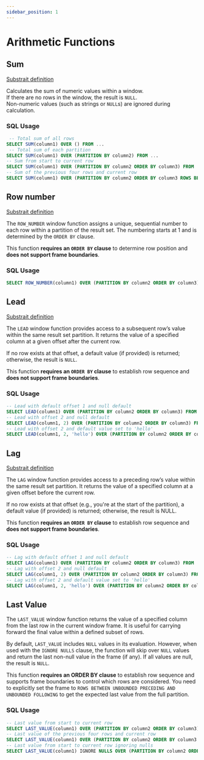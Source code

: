 ```yaml
---
sidebar_position: 1
---
```


# Arithmetic Functions

## Sum

[Substrait definition](https://substrait.io/extensions/functions_arithmetic/#sum)

Calculates the sum of numeric values within a window.  
If there are no rows in the window, the result is `NULL`.  
Non-numeric values (such as strings or `NULL`s) are ignored during calculation.

### SQL Usage

```sql
 -- Total sum of all rows
SELECT SUM(column1) OVER () FROM ...
 -- Total sum of each partition
SELECT SUM(column1) OVER (PARTITION BY column2) FROM ...
-- Sum from start to current row
SELECT SUM(column1) OVER (PARTITION BY column2 ORDER BY column3) FROM ...
-- Sum of the previous four rows and current row
SELECT SUM(column1) OVER (PARTITION BY column2 ORDER BY column3 ROWS BETWEEN 4 PRECEDING AND CURRENT ROW) FROM ...
```

## Row number

[Substrait definition](https://substrait.io/extensions/functions_arithmetic/#row_number)

The `ROW_NUMBER` window function assigns a unique, sequential number to each row within a partition of the result set. The numbering starts at 1 and is determined by the `ORDER BY` clause.

This function **requires an `ORDER BY` clause** to determine row position and **does not support frame boundaries**.    

### SQL Usage

```sql
SELECT ROW_NUMBER(column1) OVER (PARTITION BY column2 ORDER BY column3) FROM ...
```

## Lead

[Substrait definition](https://substrait.io/extensions/functions_arithmetic/#lead)

The `LEAD` window function provides access to a subsequent row’s value within the same result set partition. It returns the value of a specified column at a given offset after the current row.

If no row exists at that offset, a default value (if provided) is returned; otherwise, the result is `NULL`.

This function **requires an `ORDER BY` clause** to establish row sequence and **does not support frame boundaries**.

### SQL Usage

```sql
-- Lead with default offset 1 and null default
SELECT LEAD(column1) OVER (PARTITION BY column2 ORDER BY column3) FROM ...
-- Lead with offset 2 and null default
SELECT LEAD(column1, 2) OVER (PARTITION BY column2 ORDER BY column3) FROM ...
-- Lead with offset 2 and default value set to 'hello'
SELECT LEAD(column1, 2, 'hello') OVER (PARTITION BY column2 ORDER BY column3) FROM ...
```

## Lag

[Substrait definition](https://substrait.io/extensions/functions_arithmetic/#lag)

The `LAG` window function provides access to a preceding row’s value within the same result set partition. It returns the value of a specified column at a given offset before the current row.

If no row exists at that offset (e.g., you're at the start of the partition), a default value (if provided) is returned; otherwise, the result is NULL.

This function **requires an `ORDER BY` clause** to establish row sequence and **does not support frame boundaries**.

### SQL Usage

```sql
-- Lag with default offset 1 and null default
SELECT LAG(column1) OVER (PARTITION BY column2 ORDER BY column3) FROM ...
-- Lag with offset 2 and null default
SELECT LAG(column1, 2) OVER (PARTITION BY column2 ORDER BY column3) FROM ...
-- Lag with offset 2 and default value set to 'hello'
SELECT LAG(column1, 2, 'hello') OVER (PARTITION BY column2 ORDER BY column3) FROM ...
```

## Last Value

The `LAST_VALUE` window function returns the value of a specified column from the last row in the current window frame. It is useful for carrying forward the final value within a defined subset of rows.

By default, `LAST_VALUE` includes `NULL` values in its evaluation. However, when used with the `IGNORE NULLS` clause, the function will skip over `NULL` values and return the last non-null value in the frame (if any). If all values are null, the result is `NULL`.

This function **requires an ORDER BY clause** to establish row sequence and supports frame boundaries to control which rows are considered. You need to explicitly set the frame to `ROWS BETWEEN UNBOUNDED PRECEDING AND UNBOUNDED FOLLOWING` to get the expected last value from the full partition.

### SQL Usage

```sql
-- Last value from start to current row
SELECT LAST_VALUE(column1) OVER (PARTITION BY column2 ORDER BY column3) FROM ...
-- Last value of the previous four rows and current row
SELECT LAST_VALUE(column1) OVER (PARTITION BY column2 ORDER BY column3 ROWS BETWEEN 4 PRECEDING AND CURRENT ROW) FROM ...
-- Last value from start to current row ignoring nulls
SELECT LAST_VALUE(column1) IGNORE NULLS OVER (PARTITION BY column2 ORDER BY column3) FROM ...
```
